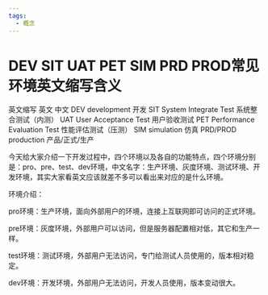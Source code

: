 ```yaml
---
tags:
  - 概念
---
```


# DEV SIT UAT PET SIM PRD PROD常见环境英文缩写含义

英文缩写 英文 中文
DEV development 开发
SIT System Integrate Test 系统整合测试（内测）
UAT User Acceptance Test 用户验收测试
PET Performance Evaluation Test 性能评估测试（压测）
SIM simulation 仿真
PRD/PROD production 产品/正式/生产

今天给大家介绍一下开发过程中，四个环境以及各自的功能特点，四个环境分别是：pro、pre、test、dev环境，中文名字：生产环境、灰度环境、测试环境、开发环境，其实大家看英文应该就差不多可以看出来对应的是什么环境。

环境介绍：

pro环境：生产环境，面向外部用户的环境，连接上互联网即可访问的正式环境。

pre环境：灰度环境，外部用户可以访问，但是服务器配置相对低，其它和生产一样。

test环境：测试环境，外部用户无法访问，专门给测试人员使用的，版本相对稳定。

dev环境：开发环境，外部用户无法访问，开发人员使用，版本变动很大。